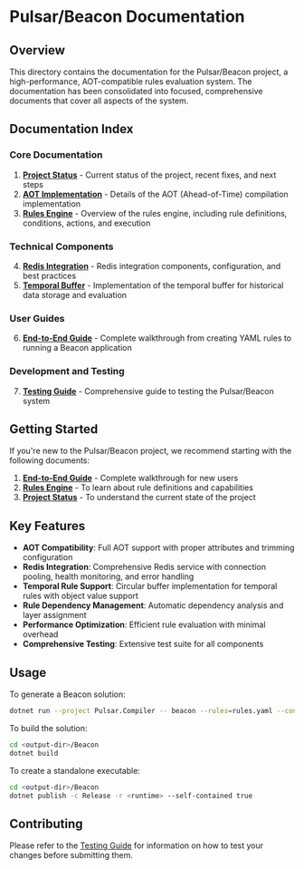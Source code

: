# Pulsar/Beacon Documentation

## Overview

This directory contains the documentation for the Pulsar/Beacon project, a high-performance, AOT-compatible rules evaluation system. The documentation has been consolidated into focused, comprehensive documents that cover all aspects of the system.

## Documentation Index

### Core Documentation

1. [**Project Status**](Project-Status.md) - Current status of the project, recent fixes, and next steps
2. [**AOT Implementation**](AOT-Implementation.md) - Details of the AOT (Ahead-of-Time) compilation implementation
3. [**Rules Engine**](Rules-Engine.md) - Overview of the rules engine, including rule definitions, conditions, actions, and execution

### Technical Components

4. [**Redis Integration**](Redis-Integration.md) - Redis integration components, configuration, and best practices
5. [**Temporal Buffer**](Temporal-Buffer.md) - Implementation of the temporal buffer for historical data storage and evaluation

### User Guides

6. [**End-to-End Guide**](End-to-End-Guide.md) - Complete walkthrough from creating YAML rules to running a Beacon application

### Development and Testing

7. [**Testing Guide**](Testing-Guide.md) - Comprehensive guide to testing the Pulsar/Beacon system

## Getting Started

If you're new to the Pulsar/Beacon project, we recommend starting with the following documents:

1. [**End-to-End Guide**](End-to-End-Guide.md) - Complete walkthrough for new users
2. [**Rules Engine**](Rules-Engine.md) - To learn about rule definitions and capabilities
3. [**Project Status**](Project-Status.md) - To understand the current state of the project

## Key Features

- **AOT Compatibility**: Full AOT support with proper attributes and trimming configuration
- **Redis Integration**: Comprehensive Redis service with connection pooling, health monitoring, and error handling
- **Temporal Rule Support**: Circular buffer implementation for temporal rules with object value support
- **Rule Dependency Management**: Automatic dependency analysis and layer assignment
- **Performance Optimization**: Efficient rule evaluation with minimal overhead
- **Comprehensive Testing**: Extensive test suite for all components

## Usage

To generate a Beacon solution:

```bash
dotnet run --project Pulsar.Compiler -- beacon --rules=rules.yaml --config=system_config.yaml --output=TestOutput/aot-beacon
```

To build the solution:

```bash
cd <output-dir>/Beacon
dotnet build
```

To create a standalone executable:

```bash
cd <output-dir>/Beacon
dotnet publish -c Release -r <runtime> --self-contained true
```

## Contributing

Please refer to the [Testing Guide](Testing-Guide.md) for information on how to test your changes before submitting them.
